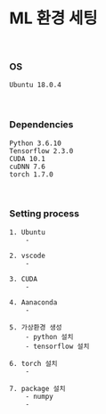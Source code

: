 # ML 환경 세팅

<br>

### OS
    Ubuntu 18.0.4

<br>

### Dependencies
    Python 3.6.10
    Tensorflow 2.3.0
    CUDA 10.1
    cuDNN 7.6
    torch 1.7.0

<br>

### Setting process
    1. Ubuntu
        - 
        
    2. vscode
        -
        
    3. CUDA
        -
    
    4. Aanaconda
        -
        
    5. 가상환경 생성
        - python 설치
        - tensorflow 설치
        
    6. torch 설치
        - 
    
    7. package 설치
        - numpy
        - 
